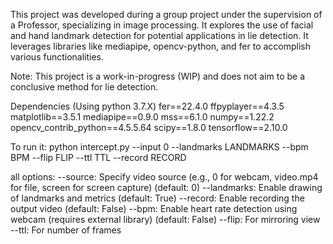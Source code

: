 This project was developed during a group project under the supervision of a Professor, specializing in image processing. It explores the use of facial and hand landmark detection for potential applications in lie detection. It leverages libraries like mediapipe, opencv-python, and fer to accomplish various functionalities.

Note: This project is a work-in-progress (WIP) and does not aim to be a conclusive method for lie detection.

Dependencies (Using python 3.7.X)
fer==22.4.0
ffpyplayer==4.3.5
matplotlib==3.5.1
mediapipe==0.9.0
mss==6.1.0
numpy==1.22.2
opencv_contrib_python==4.5.5.64
scipy==1.8.0
tensorflow==2.10.0

To run it:
  python intercept.py --input 0 --landmarks LANDMARKS --bpm BPM --flip FLIP --ttl TTL --record RECORD

all options:
  --source: Specify video source (e.g., 0 for webcam, video.mp4 for file, screen for screen capture) (default: 0)
  --landmarks: Enable drawing of landmarks and metrics (default: True)
  --record: Enable recording the output video (default: False)
  --bpm: Enable heart rate detection using webcam (requires external library) (default: False)
  --flip: For mirroring view
  --ttl: For number of frames
